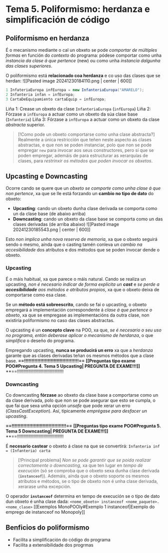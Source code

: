 # Tema 5. Poliformismo: herdanza e simplificación de código
## Poliformismo en herdanza
É o mecanismo mediante o cal un obxeto se pode _comportar de múltiples formas_ en función do _contexto_ do programa: pódese comportar como unha _instancia da clase á que pertence_ (new) ou como unha _instancia dalgunha das clases superiores_. 

O poliformismo está **relacionado coa herdanza** e co uso das clases que se herdan:
![[Pasted image 20241230184110.png | center | 600]]
```java
1 InfateriaEuropa infEuropa = new InfanteriaEuropa("AMARELO");
2 Infanteria infan = infEuropa;
3 CartaDeEquipamiento cartaEquip = infEuropa;
```
Liña 1: Crease un obxeto da clase `InfanteriaEuropa` (`infEuropa`)
Liña 2: Fórzase a `infEuropa` a actuar como un obxeto da súa clase base (`Infanteria`)
Liña 3: Fórzase a `infEuropa` a actuar como un obxeto da clase _abstracta_ superior.

> [!Como pode un obxeto comportarse como unha clase abstracta?]
Realmente a única restricción que teñen neste aspecto as clases abstractas, e que non se poden instanciar, polo que non se pode empregar `new` para invocar aos seus constructores, pero sí que se poden empregar, ademáis de para estructurar as xerarquías de clases, para _restrinxir os métodos que poden invocar os obxetos_.

## Upcasting e Downcasting
Ocorre cando se quere que un _obxeto se comporte como unha clase á que non pertence_, xa que se lle está forzando un **cambio no tipo de dato** do obxeto:
+ **Upcasting**: cando un obxeto dunha clase derivada se comporta como un da clase base (de abaixo arriba)
+ **Downcasting**: cando un obxeto da clase base se comporta como un das clases derivadas (de arriba abaixo)
![[Pasted image 20241230185543.png | center | 600]]

Esto _non implica unha nova reserva de memoria_, xa que o obxeto seguirá sendo o mesmo, aínda que o casting tamén conleva un _cambio na accesibilidade_ dos atributos e dos métodos que se poden invocar dende o obxeto.

### Upcasting
É o máis habitual, xa que parece o máis natural. Cando se realiza un upcasting, _non é necesario indicar de forma explícita un **cast**_  e _se perde a **accesibilidade** aos métodos e atributos propios_, xa que o obxeto deixa de comportarse como esa clase.

Se un **método está sobreescrito**, cando se fai o upcasting, o obxeto empregará a implementación correspondente á _clase á que pertence o obxeto_, xa que se empregase as implementacións da outra clase, non existiría poliformismo no caso das clases abstractas.

O upcasting é un **concepto clave** na POO, xa que, _se é necesario o seu uso no programa, entón deberase aplicar o mecanismo de herdanza_, o que _simplifica_ o deseño do programa.

Empregando upcasting, **nunca se producirá un erro** xa que a _herdanza_ garante que as clases derivadas teñan os mesmos métodos que a clase base.
**==!!!!!!!!!!!!!!!!!!!!!!!!!!!!!!!!!!!!!==** **[[Preguntas tipo exame POO#Pregunta 4. Tema 5 Upcasting| PREGUNTA DE EXAME!!!]]** **==!!!!!!!!!!!!!!!!!!!!!!!!!!!!!!!!!!!!!

### Downcasting
Co downcasting **fórzase** ao obxeto da clase base a comportarse como un da clase derivada, polo que non se pode asegurar que esto se cumpla, o que fai que sexa unha opción _unsafe_ que pode xerar un erro (_ClassCastException_). Así, típicamente _emprégase para desfacer un upcasting_.

**==!!!!!!!!!!!!!!!!!!!!!!!!!!!!!!!!!!!!!==** **[[Preguntas tipo exame POO#Pregunta 5. Tema 5 Downcasting| PREGUNTA DE EXAME!!!]]** **==!!!!!!!!!!!!!!!!!!!!!!!!!!!!!!!!!!!!!

É **necesario castear** o obxeto á clase na que se convertirá: 
`Infanteria inf = (Infanteria) carta`

> [!Principal problema]
_Non se pode garantir que se poida realizar correctamente o downcasting_, xa que ten lugar en _tempo de execución_ (só se comproba que o obxeto sexa dunha clase derivada (**`instanceof`**)). Ademáis, aínda que o obxeto soporte os mesmos atributos e métodos, se o tipo de obxeto non é unha clase derivada, xerarase unha excepción.

O operador **`instanceof`** determina en tempo de execución se o tipo de dato dun obxeto é unha clase dada: `<nome_obxeto> instanceof <nome_paquete>.<nome_clase>`
[[Exemplos MonoPOOly#Exemplo 1 instanceof|Exemplo do emprego de instanceof no Monopoly]]

## Benficios do poliformismo
+ Facilita a simplificación do código do programa
+ Facilita a extensibilidade dos progrmas

